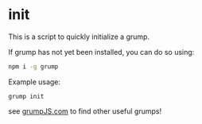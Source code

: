 # init
This is a script to quickly initialize a grump.

If grump has not yet been installed, you can do so using:
```bash
npm i -g grump
```

Example usage:
```
grump init
```

see [grumpJS.com](https://grumpjs.com) to find other useful grumps!
